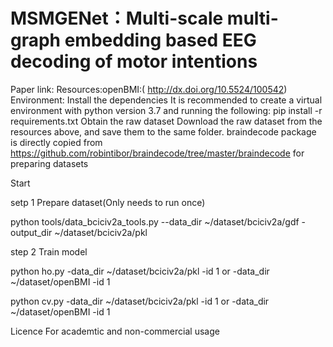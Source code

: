 # MSMGENet：Multi-scale multi-graph embedding based EEG decoding of motor intentions

Paper link:
Resources:openBMI:( http://dx.doi.org/10.5524/100542)
Environment:
Install the dependencies
It is recommended to create a virtual environment with python version 3.7 and running the following:
pip install -r requirements.txt
Obtain the raw dataset
Download the raw dataset from the resources above, and save them to the same folder. 
braindecode package is directly copied from https://github.com/robintibor/braindecode/tree/master/braindecode for preparing datasets

Start

setp 1 Prepare dataset(Only needs to run once)

python tools/data_bciciv2a_tools.py --data_dir ~/dataset/bciciv2a/gdf -output_dir ~/dataset/bciciv2a/pkl

step 2 Train model


python ho.py -data_dir ~/dataset/bciciv2a/pkl -id 1  or  -data_dir ~/dataset/openBMI -id 1

python cv.py -data_dir ~/dataset/bciciv2a/pkl -id 1  or  -data_dir ~/dataset/openBMI -id 1

Licence
For academtic and non-commercial usage
